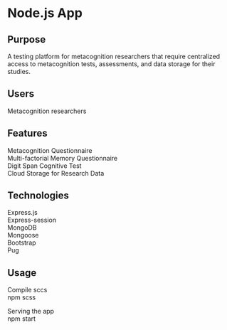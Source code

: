 # Node.js App

## Purpose
A testing platform for metacognition researchers that require centralized access to metacognition tests, assessments, and data storage for their studies.

## Users
Metacognition researchers

## Features
Metacognition Questionnaire   
Multi-factorial Memory Questionnaire  
Digit Span Cognitive Test  
Cloud Storage for Research Data 

## Technologies
Express.js  
Express-session  
MongoDB  
Mongoose  
Bootstrap  
Pug  

## Usage
Compile sccs  
    npm scss  

Serving the app  
    npm start  
    
